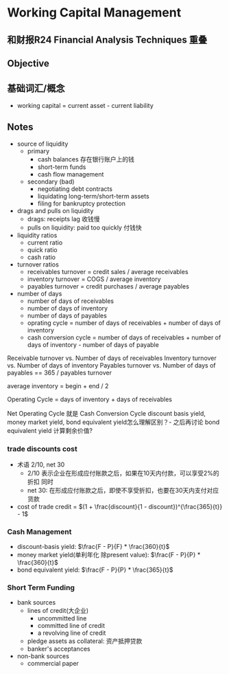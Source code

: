 # Working Capital Management

## 和财报R24 Financial Analysis Techniques 重叠

## Objective

## 基础词汇/概念
* working capital = current asset - current liability

## Notes
* source of liquidity
  * primary
    * cash balances 存在银行账户上的钱  
    * short-term funds
    * cash flow management
  * secondary (bad)
    * negotiating debt contracts
    * liquidating long-term/short-term assets
    * filing for bankruptcy protection
* drags and pulls on liquidity
  * drags: receipts lag  收钱慢
  * pulls on liquidity: paid too quickly 付钱快
* liquidity ratios
  * current ratio
  * quick ratio
  * cash ratio
* turnover ratios
  * receivables turnover = credit sales / average receivables
  * inventory turnover = COGS / average inventory
  * payables turnover = credit purchases / average payables
* number of days
  * number of days of receivables
  * number of days of inventory
  * number of days of payables
  * oprating cycle = number of days of receivables + number of days of inventory
  * cash conversion cycle = number of days of receivables + number of days of inventory - number of days of payable

Receivable turnover vs. Number of days of receivables
Inventory turnover  vs. Number of days of inventory 
Payables turnover vs. Number of days of payables  == 365 / payables turnover

average inventory =  begin + end / 2 

Operating Cycle = days of inventory + days of receivables

Net Operating Cycle 就是 Cash Conversion Cycle
discount basis yield, money market yield, bond equivalent yield怎么理解区别？- 之后再讨论
bond equivalent yield 计算剩余价值? 

### trade discounts cost
* 术语 2/10, net 30 
  * 2/10 表示企业在形成应付账款之后，如果在10天内付款，可以享受2%的折扣 同时
  * net 30: 在形成应付账款之后，即使不享受折扣，也要在30天内支付对应货款
* cost of trade credit = $(1 + \frac{discount}{1 - discount})^{\frac{365}{t}} - 1$

### Cash Management
* discount-basis yield: $\frac{F - P}{F} * \frac{360}{t}$
* money market yield(单利年化 除present value): $\frac{F - P}{P} * \frac{360}{t}$
* bond equivalent yield: $\frac{F - P}{P} * \frac{365}{t}$

### Short Term Funding
* bank sources
  * lines of credit(大企业)
    * uncommitted line
    * committed line of credit
    * a revolving line of credit
  * pledge assets as collateral: 资产抵押贷款
  * banker's acceptances
* non-bank sources
  * commercial paper
